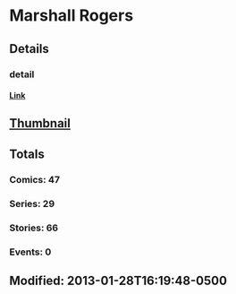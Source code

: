 # Marshall  Rogers 
## Details
### detail
#### [Link](http://marvel.com/comics/creators/5792/marshall_rogers?utm_campaign=apiRef&utm_source=225578a89fc76f3d20fbffda5d17a88d)
## [Thumbnail](http://i.annihil.us/u/prod/marvel/i/mg/5/f0/4bb5c6c541254.jpg)
## Totals
### Comics: 47
### Series: 29
### Stories: 66
### Events: 0
## Modified: 2013-01-28T16:19:48-0500